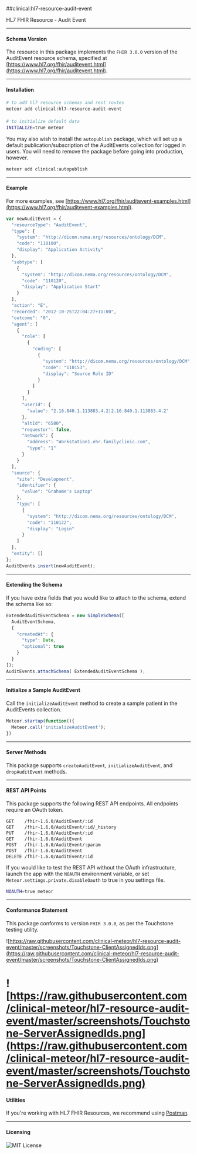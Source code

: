 ##clinical:hl7-resource-audit-event

HL7 FHIR Resource - Audit Event

--------------------------------------------  
#### Schema Version 

The resource in this package implements the `FHIR 3.0.0` version of the AuditEvent resource schema, specified at  [https://www.hl7.org/fhir/auditevent.html](https://www.hl7.org/fhir/auditevent.html).  


--------------------------------------------  
#### Installation  

````bash
# to add hl7 resource schemas and rest routes
meteor add clinical:hl7-resource-audit-event

# to initialize default data
INITIALIZE=true meteor
````

You may also wish to install the `autopublish` package, which will set up a default publication/subscription of the AuditEvents collection for logged in users.  You will need to remove the package before going into production, however.

```bash
meteor add clinical:autopublish  
```


--------------------------------------------  
#### Example    
For more examples, see [https://www.hl7.org/fhir/auditevent-examples.html](https://www.hl7.org/fhir/auditevent-examples.html).

```js
var newAuditEvent = {
  "resourceType": "AuditEvent",
  "type": {
    "system": "http://dicom.nema.org/resources/ontology/DCM",
    "code": "110100",
    "display": "Application Activity"
  },
  "subtype": [
    {
      "system": "http://dicom.nema.org/resources/ontology/DCM",
      "code": "110120",
      "display": "Application Start"
    }
  ],
  "action": "E",
  "recorded": "2012-10-25T22:04:27+11:00",
  "outcome": "0",
  "agent": [
    {
      "role": [
        {
          "coding": [
            {
              "system": "http://dicom.nema.org/resources/ontology/DCM",
              "code": "110153",
              "display": "Source Role ID"
            }
          ]
        }
      ],
      "userId": {
        "value": "2.16.840.1.113883.4.2|2.16.840.1.113883.4.2"
      },
      "altId": "6580",
      "requestor": false,
      "network": {
        "address": "Workstation1.ehr.familyclinic.com",
        "type": "1"
      }
    }
  ],
  "source": {
    "site": "Development",
    "identifier": {
      "value": "Grahame's Laptop"
    },
    "type": [
      {
        "system": "http://dicom.nema.org/resources/ontology/DCM",
        "code": "110122",
        "display": "Login"
      }
    ]
  },
  "entity": []
};
AuditEvents.insert(newAuditEvent);
```

--------------------------------------------  
#### Extending the Schema  

If you have extra fields that you would like to attach to the schema, extend the schema like so:  

```js
ExtendedAuditEventSchema = new SimpleSchema([
  AuditEventSchema,
  {
    "createdAt": {
      "type": Date,
      "optional": true
    }
  }
]);
AuditEvents.attachSchema( ExtendedAuditEventSchema );
```

--------------------------------------------  
#### Initialize a Sample AuditEvent  

Call the `initializeAuditEvent` method to create a sample patient in the AuditEvents collection.

```js
Meteor.startup(function(){
  Meteor.call('initializeAuditEvent');
})
```
--------------------------------------------  
#### Server Methods  

This package supports `createAuditEvent`, `initializeAuditEvent`, and `dropAuditEvent` methods.

--------------------------------------------  
#### REST API Points    

This package supports the following REST API endpoints.  All endpoints require an OAuth token.  

```
GET    /fhir-1.6.0/AuditEvent/:id    
GET    /fhir-1.6.0/AuditEvent/:id/_history  
PUT    /fhir-1.6.0/AuditEvent/:id  
GET    /fhir-1.6.0/AuditEvent  
POST   /fhir-1.6.0/AuditEvent/:param  
POST   /fhir-1.6.0/AuditEvent  
DELETE /fhir-1.6.0/AuditEvent/:id
```

If you would like to test the REST API without the OAuth infrastructure, launch the app with the `NOAUTH` environment variable, or set `Meteor.settings.private.disableOauth` to true in you settings file.

```bash
NOAUTH=true meteor
```

--------------------------------------------  
#### Conformance Statement  

This package conforms to version `FHIR 3.0.0`, as per the Touchstone testing utility.  

![https://raw.githubusercontent.com/clinical-meteor/hl7-resource-audit-event/master/screenshots/Touchstone-ClientAssignedIds.png](https://raw.githubusercontent.com/clinical-meteor/hl7-resource-audit-event/master/screenshots/Touchstone-ClientAssignedIds.png)  

![https://raw.githubusercontent.com/clinical-meteor/hl7-resource-audit-event/master/screenshots/Touchstone-ServerAssignedIds.png](https://raw.githubusercontent.com/clinical-meteor/hl7-resource-audit-event/master/screenshots/Touchstone-ServerAssignedIds.png)  
===============================
#### Utilities  

If you're working with HL7 FHIR Resources, we recommend using [Postman](https://chrome.google.com/webstore/detail/postman/fhbjgbiflinjbdggehcddcbncdddomop?hl=en).


--------------------------------------------  
#### Licensing  

![MIT License](https://img.shields.io/badge/license-MIT-blue.svg)
